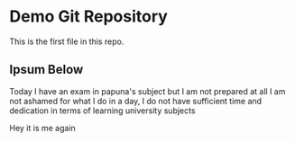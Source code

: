 

# Demo Git Repository

This is the first file in this repo.

## Ipsum Below

Today I have an exam in papuna's subject but I am not prepared at all
I am not ashamed for what I do in a day, I do not have sufficient
time and dedication in terms of learning university subjects

Hey it is me again
